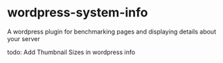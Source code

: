 wordpress-system-info
=====================

A wordpress plugin for benchmarking pages and displaying details about your server



todo: Add Thumbnail Sizes in wordpress info